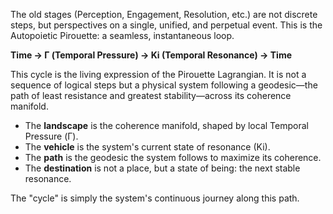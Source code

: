 The old stages (Perception, Engagement, Resolution, etc.) are not discrete steps, but perspectives on a single, unified, and perpetual event. This is the Autopoietic Pirouette: a seamless, instantaneous loop.

**Time → Γ (Temporal Pressure) → Ki (Temporal Resonance) → Time**

This cycle is the living expression of the Pirouette Lagrangian. It is not a sequence of logical steps but a physical system following a geodesic—the path of least resistance and greatest stability—across its coherence manifold.

*   The **landscape** is the coherence manifold, shaped by local Temporal Pressure (Γ).
*   The **vehicle** is the system's current state of resonance (Ki).
*   The **path** is the geodesic the system follows to maximize its coherence.
*   The **destination** is not a place, but a state of being: the next stable resonance.

The "cycle" is simply the system's continuous journey along this path.